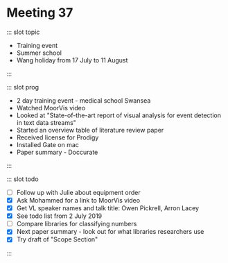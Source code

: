 # Meeting 37

<Meeting index="37" members="Bob, Mohammed, Wang" date="9 July 19 11:00" nextDate="16 July 19 11:00">

::: slot topic

- Training event
- Summer school
- Wang holiday from 17 July to 11 August

:::

::: slot prog

- 2 day training event - medical school Swansea
- Watched MoorVis video
- Looked at "State-of-the-art report of visual analysis for event detection in text data streams"
- Started an overview table of literature review paper
- Received license for Prodigy
- Installed Gate on mac
- Paper summary - Doccurate

:::

::: slot todo

- [ ] Follow up with Julie about equipment order
- [x] Ask Mohammed for a link to MoorVis video
- [x] Get VL speaker names and talk title: Owen Pickrell, Arron Lacey
- [x] See todo list from 2 July 2019
- [ ] Compare libraries for classifying numbers
- [x] Next paper summary - look out for what libraries researchers use
- [x] Try draft of "Scope Section"

:::

</Meeting>
